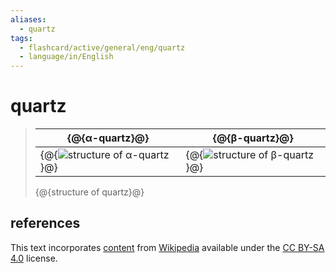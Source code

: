 ```yaml
---
aliases:
  - quartz
tags:
  - flashcard/active/general/eng/quartz
  - language/in/English
---
```


# quartz

> | {@{α-quartz}@} | {@{β-quartz}@} |
> |-|-|
> | {@{![structure of α-quartz](../../archives/Wikimedia%20Commons/Α-Quartz.svg)}@} | {@{![structure of β-quartz](../../archives/Wikimedia%20Commons/Β-Quartz.svg)}@} |
>
> {@{structure of quartz}@} <!--SR:!2026-08-10,930,330!2026-08-14,934,330!2026-09-14,747,250!2026-02-20,372,190!2032-09-03,2574,330-->

## references

This text incorporates [content](https://en.wikipedia.org/wiki/quartz) from [Wikipedia](Wikipedia.md) available under the [CC BY-SA 4.0](https://creativecommons.org/licenses/by-sa/4.0/) license.
